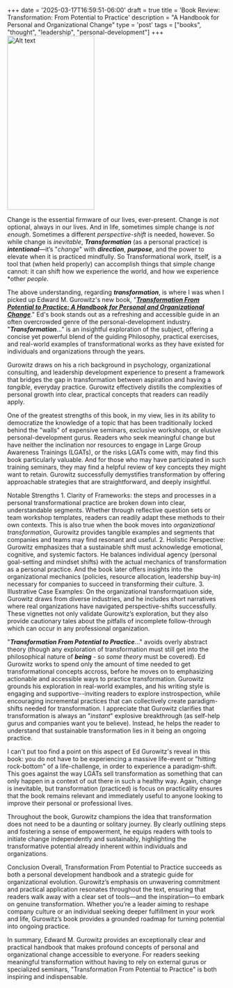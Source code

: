 +++
date = '2025-03-17T16:59:51-06:00'
draft = true
title = 'Book Review: Transformation: From Potential to Practice'
description = "A Handbook for Personal and Organizational Change"
type = 'post'
tags = ["books", "thought", "leadership", "personal-development"]
+++
  <img src="https://julianwest.me/Blog/posts/images/transformation-gurowitz.jpeg" alt="Alt text" width="200" height="400">

Change is the essential firmware of our lives, ever-present.  Change is *not* optional, always in our lives. And in life, sometimes simple change is *not enough*. Sometimes a different *perspective-shift* is needed, however.  So while change is *inevitable*, ***Transformation*** (as a personal practice) is ***intentional***—it’s "*change*" with ***direction***, ***purpose***, and the power to elevate when it is practiced mindfully. So Transformational work, itself, is a tool that (when held properly) can accomplish things that simple change cannot: it can shift how we experience the world, and how we experience *other *people*. 

The above understanding, regarding ***transformation***, is where I was when I picked up Edward M. Gurowitz's new book, "[***Transformation From Potential to Practice: A Handbook for Personal and Organizational Change***](https://www.amazon.com/Transformation-Potential-Practice-Handbook-Organizational-ebook/dp/B0F1KTZVXZ/)."  Ed's book stands out as a refreshing and accessible guide in an often overcrowded genre of the personal-development industry.  "***Transformation***..." is an insightful exploration of the subject, offering a concise yet powerful blend of the guiding Philosophy, practical exercises, and real-world examples of transformational works as they have existed for individuals and organizations through the years. 

Gurowitz draws on his a rich background in psychology, organizational consulting, and leadership development experience to present a framework that bridges the gap in transformation between aspiration and having a *tangible*, everyday practice. Gurowitz effectively distills the complexities of personal growth into clear, practical concepts that readers can readily apply.  

One of the greatest strengths of this book, in my view, lies in its ability to democratize the knowledge of a topic that has been traditionally locked behind the "walls" of expensive seminars, exclusive workshops, or elusive personal-development gurus. Readers who seek meaningful change but have neither the inclination nor resources to engage in Large Group Awareness Trainings (LGATs), or the risks LGATs come with, may find this book particularly valuable.  And for those who may have participated in such training seminars, they may find a helpful review of key concepts they might want to retain. Gurowitz successfully demystifies transformation by offering approachable strategies that are straightforward, and deeply insightful.

Notable Strengths
	1.	Clarity of Frameworks: the steps and processes in a personal transformational practice are broken down into clear, understandable segments. Whether through reflective question sets or team workshop templates, readers can readily adapt these methods to their own contexts.  This is also true when the book moves into *organizational transformation*, Gurowitz provides tangible examples and segments that companies and teams may find resonant and useful.
	2.	Holistic Perspective: Gurowitz emphasizes that a sustainable shift must acknowledge emotional, cognitive, and systemic factors. He balances individual agency (personal goal-setting and mindset shifts) with the actual mechanics of transformation as a personal practice. And the book later offers insights into the organizational mechanics (policies, resource allocation, leadership buy-in) necessary for companies to succeed in transforming their culture.
	3.	Illustrative Case Examples: On the organizational transformqatiuon side, Gurowitz draws from diverse industries, and he includes short narratives where real organizations have navigated perspective-shifts successfully. These vignettes not only validate Gurowitz’s exploration, but they also provide cautionary tales about the pitfalls of incomplete follow-through which can occur in any professional organization.


"***Transformation From Potential to Practice***..." avoids overly abstract theory (though any exploration of transformation must still get into the philosophical nature of ***being*** - so *some theory* must be covered).  Ed Gurowitz works to spend only the amount of time needed to get transformational concepts accross, before he moves on to emphasizing actionable and accessible ways to practice transformation.  Gurowitz grounds his exploration in real-world examples, and his writing style is engaging and supportive--inviting readers to explore instrospection, while encouraging incremental practices that can collectively create paradigm-shifts needed for transformation. I appreciate that Gurowitz clarifies that transformation is always an "*instant*" explosive breakthrough (as self-help gurus and companies want you te believe).  Instead, he helps the reader to understand that sustainable transformation lies in it being an ongoing practice.  

I can't put too find a point on this aspect of Ed Gurowitz's reveal in this book: you do not have to be experiencing a massive life-event or "hitting rock-bottom" of a life-challenge, in order to experience a paradigm-shift.  This goes against the way LGATs sell transformation as something that can only happen in a context of  out there in such a healthy way.   Again, change is inevitable, but transformation (practiced)   is focus on practicality ensures that the book remains relevant and immediately useful to anyone looking to improve their personal or professional lives.

Throughout the book, Gurowitz champions the idea that transformation does not need to be a daunting or solitary journey. By clearly outlining steps and fostering a sense of empowerment, he equips readers with tools to initiate change independently and sustainably, highlighting the transformative potential already inherent within individuals and organizations.

Conclusion
Overall, Transformation From Potential to Practice succeeds as both a personal development handbook and a strategic guide for organizational evolution. Gurowitz’s emphasis on unwavering commitment and practical application resonates throughout the text, ensuring that readers walk away with a clear set of tools—and the inspiration—to embark on genuine transformation. Whether you’re a leader aiming to reshape company culture or an individual seeking deeper fulfillment in your work and life, Gurowitz’s book provides a grounded roadmap for turning potential into ongoing practice.


In summary, Edward M. Gurowitz provides an exceptionally clear and practical handbook that makes profound concepts of personal and organizational change accessible to everyone. For readers seeking meaningful transformation without having to rely on external gurus or specialized seminars, "Transformation From Potential to Practice" is both inspiring and indispensable.

